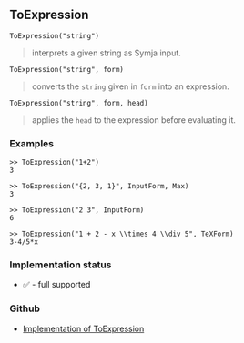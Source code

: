 ## ToExpression

```
ToExpression("string")
```

> interprets a given string as Symja input.

```
ToExpression("string", form)
```

> converts the `string` given in `form` into an expression.

```
ToExpression("string", form, head)
```

> applies the `head` to the expression before evaluating it.

### Examples

```
>> ToExpression("1+2")
3

>> ToExpression("{2, 3, 1}", InputForm, Max)
3

>> ToExpression("2 3", InputForm)
6
         
>> ToExpression("1 + 2 - x \\times 4 \\div 5", TeXForm)
3-4/5*x
```


### Implementation status

* &#x2705; - full supported

### Github

* [Implementation of ToExpression](https://github.com/axkr/symja_android_library/blob/master/symja_android_library/matheclipse-core/src/main/java/org/matheclipse/core/builtin/StringFunctions.java#L3119) 
